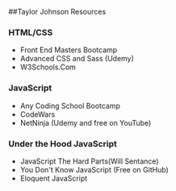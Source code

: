 ##Taylor Johnson Resources

### HTML/CSS
* Front End Masters Bootcamp
* Advanced CSS and Sass (Udemy)
* W3Schools.Com

### JavaScript
* Any Coding School Bootcamp
* CodeWars
* NetNinja (Udemy and free on YouTube)

### Under the Hood JavaScript
* JavaScript The Hard Parts(Will Sentance)
* You Don't Know JavaScript (Free on GitHub)
* Eloquent JavaScript
